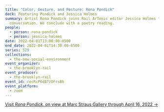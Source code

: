 ```yaml
---
title: "Color, Gesture, and Posture: Rona Pondick"
deck: Featuring Pondick and Jessica Holmes
summary: Artist Rona Pondick joins Rail ArTonic editor Jessica Holmes for a
  conversation. We conclude with a poetry reading.
people:
  - person: rona-pondick
  - person: jessica-holmes
date: 2022-04-01T13:00:00-0500
end_date: 2022-04-01T14:30:00-0500
series: 529
collections:
  - the-new-social-environment
event_organizer:
  - the-brooklyn-rail
event_producer:
  - the-brooklyn-rail
event_id: recRcP6dB7zOFrsBh
event_platform:
  - zoom
---
```

[Visit *Rona Pondick*, on view at Marc Straus Gallery through April 16, 2022 →](https://www.marcstraus.com/exhibitions/rona-pondick-2022/)